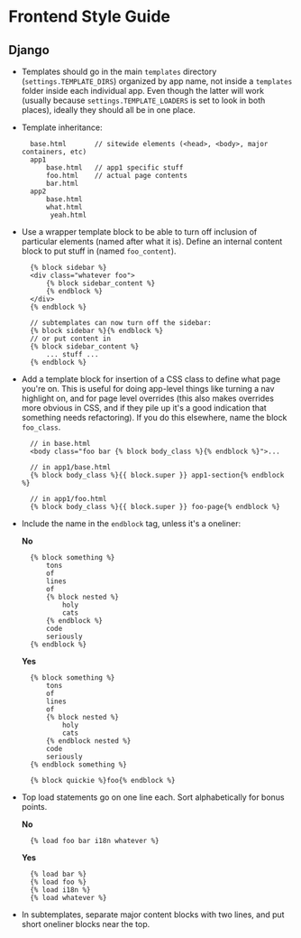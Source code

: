# Frontend Style Guide

## Django

* Templates should go in the main `templates` directory (`settings.TEMPLATE_DIRS`) organized by app name, not inside a `templates` folder inside each individual app. Even though the latter will work (usually because `settings.TEMPLATE_LOADERS` is set to look in both places), ideally they should all be in one place.

* Template inheritance:

        base.html       // sitewide elements (<head>, <body>, major containers, etc)
        app1
            base.html   // app1 specific stuff
            foo.html    // actual page contents
            bar.html
        app2
            base.html
            what.html
             yeah.html

* Use a wrapper template block to be able to turn off inclusion of particular elements (named after what it is). Define an internal content block to put stuff in (named `foo_content`).

        {% block sidebar %}
        <div class="whatever foo">
            {% block sidebar_content %}
            {% endblock %}
        </div>
        {% endblock %}

        // subtemplates can now turn off the sidebar:
        {% block sidebar %}{% endblock %}
        // or put content in
        {% block sidebar_content %}
            ... stuff ...
        {% endblock %}

* Add a template block for insertion of a CSS class to define what page you're on. This is useful for doing app-level things like turning a nav highlight on, and for page level overrides (this also makes overrides more obvious in CSS, and if they pile up it's a good indication that something needs refactoring). If you do this elsewhere, name the block `foo_class`.

        // in base.html
        <body class="foo bar {% block body_class %}{% endblock %}">...

        // in app1/base.html
        {% block body_class %}{{ block.super }} app1-section{% endblock %}

        // in app1/foo.html
        {% block body_class %}{{ block.super }} foo-page{% endblock %}

* Include the name in the `endblock` tag, unless it's a oneliner:

    **No**

        {% block something %}
            tons
            of
            lines
            of
            {% block nested %}
                holy
                cats
            {% endblock %}
            code
            seriously
        {% endblock %}

    **Yes**

        {% block something %}
            tons
            of
            lines
            of
            {% block nested %}
                holy
                cats
            {% endblock nested %}
            code
            seriously
        {% endblock something %}

        {% block quickie %}foo{% endblock %}

* Top load statements go on one line each. Sort alphabetically for bonus points.

    **No**

        {% load foo bar i18n whatever %}

    **Yes**

        {% load bar %}
        {% load foo %}
        {% load i18n %}
        {% load whatever %}

* In subtemplates, separate major content blocks with two lines, and put short oneliner blocks near the top.
